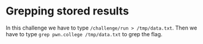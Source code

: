 # Grepping stored results

In this challenge we have to type `/challenge/run > /tmp/data.txt`.
Then we have to type `grep pwn.college /tmp/data.txt` to grep the flag.
